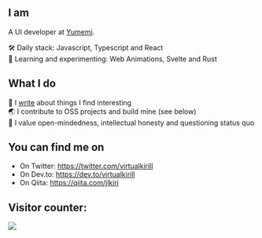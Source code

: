 ## I am

A UI developer at [Yumemi](https://yumemi.co.jp/).  

🛠 Daily stack: Javascript, Typescript and React  
🧪 Learning and experimenting: Web Animations, Svelte and Rust

## What I do

📝 I [write](https://www.kirillvasiltsov.com/writing) about things I find interesting  
🌏 I contribute to OSS projects and build mine (see below)  
💪 I value open-mindedness, intellectual honesty and questioning status quo

## You can find me on

- On Twitter: https://twitter.com/virtualkirill
- On Dev.to: https://dev.to/virtualkirill
- On Qiita: https://qiita.com/jlkiri

## Visitor counter:

<img src="https://jlkiri-readme.vercel.app/api/count" />

